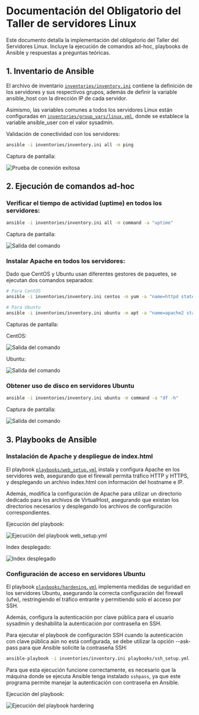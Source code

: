 # Documentación del Obligatorio del Taller de servidores Linux

Este documento detalla la implementación del obligatorio del Taller del Servidores Linux. Incluye la ejecución de comandos ad-hoc, playbooks de Ansible y respuestas a preguntas teóricas.

## 1. Inventario de Ansible

El archivo de inventario [`inventories/inventory.ini`](../inventories/inventory.ini) contiene la definición de los servidores y sus respectivos grupos, además de definir la variable ansible_host con la dirección IP de cada servidor.

Asimismo, las variables comunes a todos los servidores Linux están configuradas en [`inventories/group_vars/linux.yml`](../inventories/group_vars/linux.yml), donde se establece la variable ansible_user con el valor sysadmin.

Validación de conectividad con los servidores:
   ```bash
   ansible -i inventories/inventory.ini all -m ping
   ```
Captura de pantalla:

![Prueba de conexión exitosa](../results/01-ping.png)

## 2. Ejecución de comandos ad-hoc

### Verificar el tiempo de actividad (uptime) en todos los servidores:

   ```bash
   ansible -i inventories/inventory.ini all -m command -a "uptime"
   ```
Captura de pantalla:

![Salida del comando](../results/02-uptime.png)

### Instalar Apache en todos los servidores:

Dado que CentOS y Ubuntu usan diferentes gestores de paquetes, se ejecutan dos comandos separados:

   ```bash
   # Para CentOS
   ansible -i inventories/inventory.ini centos -m yum -a "name=httpd state=present" --become --ask-become-pass

   # Para Ubuntu
   ansible -i inventories/inventory.ini ubuntu -m apt -a "name=apache2 state=present" --become --ask-become-pass
   ```
Capturas de pantalla:

CentOS:

![Salida del comando](../results/03-apache_centos.png)

Ubuntu:

![Salida del comando](../results/04-apache_ubuntu.png)

### Obtener uso de disco en servidores Ubuntu

   ```bash
   ansible -i inventories/inventory.ini ubuntu -m command -a "df -h"
   ```

Captura de pantalla:

![Salida del comando](../results/05-df-h.png)

## 3. Playbooks de Ansible

### Instalación de Apache y despliegue de index.html

El playbook [`playbooks/web_setup.yml`](../playbooks/web_setup.yml) instala y configura Apache en los servidores web, asegurando que el firewall permita tráfico HTTP y HTTPS, y desplegando un archivo index.html con información del hostname e IP.

Además, modifica la configuración de Apache para utilizar un directorio dedicado para los archivos de VirtualHost, asegurando que existan los directorios necesarios y desplegando los archivos de configuración correspondientes.

Ejecución del playbook:

![Ejecución del playbook web_setup.yml](../results/06-ejecucion_web_setup.png)

Index desplegado:

![Index desplegado](../results/07-index_desplegado.png)

### Configuración de acceso en servidores Ubuntu

El playbook [`playbooks/hardening.yml`](../playbooks/hardening.yml) implementa medidas de seguridad en los servidores Ubuntu, asegurando la correcta configuración del firewall (ufw), restringiendo el tráfico entrante y permitiendo solo el acceso por SSH.

Además, configura la autenticación por clave pública para el usuario sysadmin y deshabilita la autenticación por contraseña en SSH.

Para ejecutar el playbook de configuración SSH cuando la autenticación con clave pública aún no está configurada, se debe utilizar la opción --ask-pass para que Ansible solicite la contraseña SSH:

   ```bash
   ansible-playbook -i inventories/inventory.ini playbooks/ssh_setup.yml --ask-pass
   ```
Para que esta ejecución funcione correctamente, es necesario que la máquina donde se ejecuta Ansible tenga instalado `sshpass`, ya que este programa permite manejar la autenticación con contraseña en Ansible.

Ejecución del playbook:

![Ejecución del playbook hardering](../results/08-ejecucion_hardering.png)